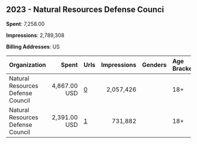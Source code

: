 ## 2023 - Natural Resources Defense Counci 
**Spent**: 7,258.00

**Impressions**: 2,789,308

**Billing Addresses**: US

|Organization|Spent|Urls|Impressions|Genders|Age Brackets|Country Codes|
|:---|---:|:---|---:|:---|:---|:---|
|Natural Resources Defense Council|4,867.00 USD|[0](https://www.snap.com/political-ads/asset/7332e11e7db1df8683dd6fb708a76b4c01f0995f79021ecbcd10f3511d731b1e?mediaType=mp4)|2,057,426||18+|united states|
|Natural Resources Defense Council|2,391.00 USD|[1](https://www.snap.com/political-ads/asset/7332e11e7db1df8683dd6fb708a76b4c01f0995f79021ecbcd10f3511d731b1e?mediaType=mp4)|731,882||18+|united states|
